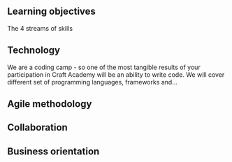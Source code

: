 ## Learning objectives

The 4 streams of skills

## Technology
We are a coding camp - so one of the most tangible results of your participation in Craft Academy will be an ability to write code. We will cover different set of programming languages, frameworks and...

## Agile methodology

## Collaboration

## Business orientation



